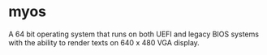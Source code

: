 # myos
A 64 bit operating system that runs on both UEFI and legacy BIOS systems with the ability to render texts on 640 x 480 VGA display.
